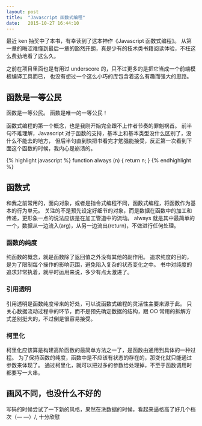 ```yaml
---
layout: post
title:  "Javascript 函数式编程"
date:   2015-10-27 16:44:10
---
```


最近 ken 抽奖中了本书，有幸读到了这本神作《Javascript 函数式编程》。
从第一章的晦涩难懂到最后一章的豁然开朗，真是少有的技术类书籍阅读体验，不枉这么费劲地看了这么久。

之前在项目里面也是有用过 underscore 的，只不过更多的是把它当成一个前端模板编译工具而已，
也没有想过一个这么小巧的库包含着这么有趣而强大的思路。

## 函数是一等公民

函数是一等公民。
函数是唯一的一等公民！

函数式编程的第一个概念，也是我刚开始完全跟不上作者节奏的罪魁祸首。
前半句不难理解，Javascript 对于函数的支持，基本上和基本类型没什么区别了，没什么不能去的地方，
但后半句直到快把书看完才勉强能接受，反正第一次看到下面这个函数的时候，我内心是崩溃的。

{% highlight javascript %}
function always (n) {
    return n;
}
{% endhighlight %}

## 函数式

和我之前常用的，面向对象，或者是指令式编程不同，函数式编程，将函数作为基本的行为单元。
关注的不是预先设定好细节的对象，而是数据在函数中的加工和传递，更形象一点的说法应该是在加工管道中的流动。
always 就是其中最简单的一个，数据从一边流入(arg)，从另一边流出(return)，不做进行任何处理。

### 函数的纯度
纯函数的概念，就是函数除了返回值之外没有其他的副作用。
追求纯度的目的，是为了限制每个操作的影响范围，避免陷入复杂的状态变化之中。
书中对纯度的追求非常执着，就平时运用来说，多少有点太激进了。

### 引用透明
引用透明是函数纯度带来的好处，可以说函数式编程的灵活性主要来源于此。
只关心数据流动过程中的环节，而不是预先确定数据的结构，跟 OO 常用的拆解方式差别挺大的，不过倒是很容易接受。

### 柯里化
柯里化应该算是构建高阶函数的最简单方法之一了，是函数由通用到具体的一种过程。
为了保持函数的纯度，函数中是不应该有状态的存在的，那变化就只能通过参数来体现了。
通过柯里化，就可以把过多的参数给处理掉，不至于函数调用时都要写一大串。

## 画风不同，也没什么不好的
写码的时候尝试了一下新的风格，果然在洗数据的时候，看起来逼格高了好几个档次（— —）/, 十分欣慰
